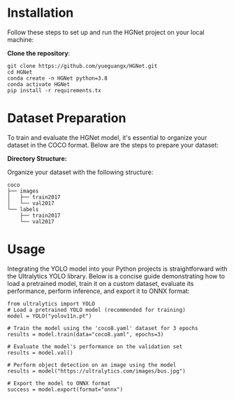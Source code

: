 # Installation
Follow these steps to set up and run the HGNet project on your local machine:

**Clone the repository**:


```
git clone https://github.com/yueguangx/HGNet.git
cd HGNet
conda create -n HGNet python=3.8
conda activate HGNet
pip install -r requirements.tx
```

# Dataset Preparation

To train and evaluate the HGNet model, it's essential to organize your dataset in the COCO format. Below are the steps to prepare your dataset:

**Directory Structure:**

Organize your dataset with the following structure:

```plaintext
coco
├── images
│   ├── train2017
│   └── val2017
└── labels
    ├── train2017
    └── val2017
```

# Usage
Integrating the YOLO model into your Python projects is straightforward with the Ultralytics YOLO library. Below is a concise guide demonstrating how to load a pretrained model, train it on a custom dataset, evaluate its performance, perform inference, and export it to ONNX format:
```
from ultralytics import YOLO
# Load a pretrained YOLO model (recommended for training)
model = YOLO("yolov11n.pt")

# Train the model using the 'coco8.yaml' dataset for 3 epochs
results = model.train(data="coco8.yaml", epochs=3)

# Evaluate the model's performance on the validation set
results = model.val()

# Perform object detection on an image using the model
results = model("https://ultralytics.com/images/bus.jpg")

# Export the model to ONNX format
success = model.export(format="onnx")
```
